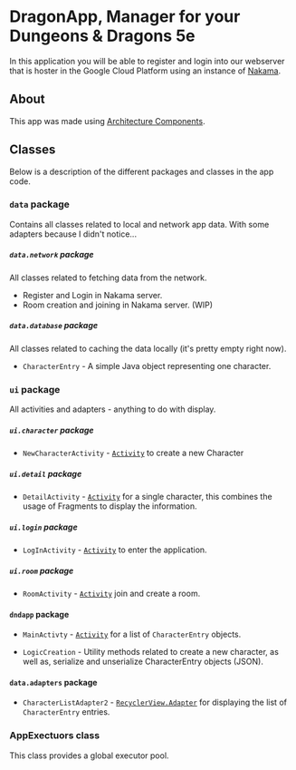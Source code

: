 # DragonApp, Manager for your Dungeons & Dragons 5e

In this application you will be able to register and login into our webserver that is hoster in the Google Cloud Platform using an instance of [Nakama](https://github.com/heroiclabs/nakama).

## About
This app was made using [Architecture Components](https://developer.android.com/topic/libraries/architecture/).

## Classes
Below is a description of the different packages and classes in the app code.

### `data` package
Contains all classes related to local and network app data. With some adapters because I didn't notice...

##### `data.network` package
All classes related to fetching data from the network.

* Register and Login in Nakama server.
* Room creation and joining in Nakama server. (WIP)

##### `data.database` package
All classes related to caching the data locally (it's pretty empty right now).
* `CharacterEntry` - A simple Java object representing one character.


### `ui` package
All activities and adapters - anything to do with display.

##### `ui.character` package
* `NewCharacterActivity` - [`Activity`](https://developer.android.com/reference/android/app/Activity.html) to create a new Character

##### `ui.detail` package
* `DetailActivity` - [`Activity`](https://developer.android.com/reference/android/app/Activity.html) for a single character, this combines the usage of Fragments to display the information.

##### `ui.login` package
* `LogInActivity` - [`Activity`](https://developer.android.com/reference/android/app/Activity.html) to enter the application.

##### `ui.room` package
* `RoomActivity` - [`Activity`](https://developer.android.com/reference/android/app/Activity.html) join and create a room.

#### `dndapp` package
* `MainActivty` - [`Activity`](https://developer.android.com/reference/android/app/Activity.html) for a list of `CharacterEntry` objects.

* `LogicCreation` -  Utility methods related to create a new character, as well as, serialize and unserialize CharacterEntry objects (JSON).

#### `data.adapters` package
* `CharacterListAdapter2` - [`RecyclerView.Adapter`](https://developer.android.com/reference/android/support/v7/widget/RecyclerView.Adapter.html) for displaying the list of `CharacterEntry` entries.

### AppExectuors class
This class provides a global executor pool.

